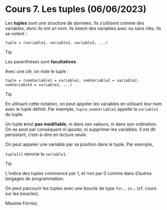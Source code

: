 # Cours 7. Les tuples (06/06/2023)

Les **tuples** sont une structure de données. Ils s’utilisent comme des variables, donc ils ont un nom. Ils listent des variables avec ou sans clés. Ils se notent :

`tuple = (variable1, variable2, variable3, ...)`

> [!TIP]
> Les parenthèses sont **facultatives**.

Avec une clé, on note le tuple :

`tuple = (nomVariable1 = variable1, nomVariable2 = variable2, nomVariable3 = variable3, ...)`

> [!TIP]
> En utilisant cette notation, on peut appeler les variables en utilisant leur nom avec le tuple définit. Par exemple, `tuple.nomVariable1` appelle la `variable1` du tuple.

Un tuple **n**’est **pas modifiable**, ni dans ses valeurs, ni dans son ordination. On ne peut par conséquent ni ajouter, ni supprimer les variables. Il est dit persistant, c’est-à-dire en lecture seule.

On peut appeler une variable par sa position dans le tuple. Par exemple,

`tuple[1]` renvoie la `variable1`.

> [!TIP]
> L’indice des tuples commence par 1, et non par 0 comme dans d’autres langages de programmation.

On peut parcourir les tuples avec une boucle de type `for`... `in`... (cf. cours sur les boucles).

Maxime Forriez.